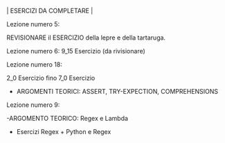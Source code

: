 | ESERCIZI DA COMPLETARE |

Lezione numero 5:

REVISIONARE il ESERCIZIO della lepre e della tartaruga.

Lezione numero 6:
9_15 Esercizio (da rivisionare)



Lezione numero 18:

2_0 Esercizio fino 7_0 Esercizio
- ARGOMENTI TEORICI: ASSERT, TRY-EXPECTION, COMPREHENSIONS


Lezione numero 9:

-ARGOMENTO TEORICO: Regex e Lambda 
- Esercizi Regex + Python e Regex
